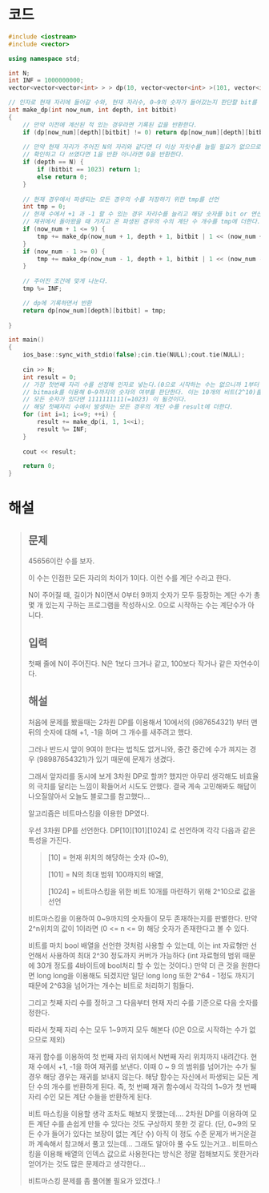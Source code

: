 # 코드

```c++
#include <iostream>
#include <vector>

using namespace std;

int N;
int INF = 1000000000;
vector<vector<vector<int> > > dp(10, vector<vector<int> >(101, vector<int>(1024)));

// 인자로 현재 자리에 들어갈 수와, 현재 자리수, 0~9의 숫자가 들어갔는지 판단할 bit를 받는다.
int make_dp(int now_num, int depth, int bitbit)
{
    // 만약 이전에 계산된 적 있는 경우라면 기록된 값을 반환한다.
    if (dp[now_num][depth][bitbit] != 0) return dp[now_num][depth][bitbit];
    
    // 만약 현재 자리가 주어진 N의 자리와 같다면 더 이상 자릿수를 늘릴 필요가 없으므로, 현재 0~9의 모든 숫자가 쓰였는지
    // 확인하고 다 쓰였다면 1을 반환 아니라면 0을 반환한다.
    if (depth == N) {
        if (bitbit == 1023) return 1;
        else return 0;
    }
    
    // 현재 경우에서 파생되는 모든 경우의 수를 저장하기 위한 tmp를 선언
    int tmp = 0;
    // 현재 수에서 +1 과 -1 할 수 있는 경우 자리수를 늘리고 해당 숫자를 bit or 연산을 이용해 기록하여 재귀한다
    // 재귀에서 돌아왔을 때 가지고 온 파생된 경우의 수의 계단 수 개수를 tmp에 더한다.
    if (now_num + 1 <= 9) {
        tmp += make_dp(now_num + 1, depth + 1, bitbit | 1 << (now_num + 1));
    }
    if (now_num - 1 >= 0) {
        tmp += make_dp(now_num - 1, depth + 1, bitbit | 1 << (now_num - 1));
    }
    
    // 주어진 조건에 맞게 나눈다.
    tmp %= INF;

    // dp에 기록하면서 반환
    return dp[now_num][depth][bitbit] = tmp;
    
}

int main()
{
    ios_base::sync_with_stdio(false);cin.tie(NULL);cout.tie(NULL);
    
    cin >> N;
    int result = 0;
    // 가장 첫번째 자리 수를 선정해 인자로 넣는다.(0으로 시작하는 수는 없으니까 1부터 시작)
    // bitmask를 이용해 0~9까지의 숫자의 여부를 판단한다. 이는 10개의 비트(2^10)를 이용하여 각 비트값을 bool처럼 사용해 판단한다.
    // 모든 숫자가 있다면 1111111111(=1023) 이 될것이다.
    // 해당 첫째자리 수에서 발생하는 모든 경우의 계단 수를 result에 더한다.
    for (int i=1; i<=9; ++i) {
        result += make_dp(i, 1, 1<<i);
        result %= INF;
    }
    
    cout << result;

    return 0;
}

```



# 해설

> ## 문제
>
> 45656이란 수를 보자.
>
> 이 수는 인접한 모든 자리의 차이가 1이다. 이런 수를 계단 수라고 한다.
>
> N이 주어질 때, 길이가 N이면서 0부터 9까지 숫자가 모두 등장하는 계단 수가 총 몇 개 있는지 구하는 프로그램을 작성하시오. 0으로 시작하는 수는 계단수가 아니다.
>
> ## 입력
>
> 첫째 줄에 N이 주어진다. N은 1보다 크거나 같고, 100보다 작거나 같은 자연수이다.
>
> ## 해설
>
> 처음에 문제를 봤을때는 2차원 DP를 이용해서 10에서의 (987654321) 부터 맨 뒤의 숫자에 대해 +1,  -1을 하며 그 개수를 새주려고 했다.
>
> 그러나 반드시 앞이 9여야 한다는 법칙도 없거니와, 중간 중간에 수가 껴지는 경우 (98987654321)가 있기 때문에 문제가 생겼다.
>
> 그래서 앞자리를 동시에 보게 3차원 DP로 할까? 했지만 아무리 생각해도 비효율의 극치를 달리는 느낌이 확들어서 시도도 안했다. 결국 계속 고민해봐도 해답이 나오질않아서 오늘도 블로그를 참고했다...
>
> 알고리즘은 비트마스킹을 이용한 DP였다.
>
> 우선 3차원 DP를 선언한다. DP\[10]\[101]\[1024] 로 선언하며 각각 다음과 같은 특성을 가진다. 
>
> > [10] = 현재 위치의 해당하는 숫자 (0~9), 
> >
> > [101] = N의 최대 범위 100까지의 배열, 
> >
> > [1024] = 비트마스킹을 위한 비트 10개를 마련하기 위해 2^10으로 값을 선언
>
> 비트마스킹을 이용하여 0~9까지의 숫자들이 모두 존재하는지를 판별한다. 만약 2^n위치의 값이 1이라면 (0 <= n <= 9)  해당 숫자가 존재한다고 볼 수 있다.
>
> 비트를 마치 bool 배열을 선언한 것처럼 사용할 수 있는데, 이는 int 자료형만 선언해서 사용하여 최대 2^30 정도까지 커버가 가능하다 (int 자료형의 범위 때문에 30개 정도를 4바이트에 bool처리 할 수 있는 것이다.) 만약 더 큰 것을 원한다면 long long을 이용해도 되겠지만 일단 long long 또한 2^64 - 1정도 까지기 때문에 2^63을 넘어가는 개수는 비트로 처리하기 힘들다.
>
> 그리고 첫째 자리 수를 정하고 그 다음부터 현재 자리 수를 기준으로 다음 숫자를 정한다.
>
> 따라서 첫째 자리 수는 모두 1~9까지 모두 해본다 (0은 0으로 시작하는 수가 없으므로 제외)
>
> 재귀 함수를 이용하여 첫 번째 자리 위치에서 N번째 자리 위치까지 내려간다. 현재 수에서 +1, -1을 하여 재귀를 보낸다. 이때 0 ~ 9 의 범위를 넘어가는 수가 될 경우 해당 경우는 재귀를 보내지 않는다. 해당 함수는 자신에서 파생되는 모든 계단 수의 개수를 반환하게 된다. 즉, 첫 번째 재귀 함수에서 각각의 1~9가 첫 번째 자리 수인 모든 계단 수들을 반환하게 된다.
>
> 비트 마스킹을 이용할 생각 조차도 해보지 못했는데.... 2차원 DP를 이용하여 모든 계단 수를 손쉽게 만들 수 있다는 것도 구상하지 못한 것 같다. (단, 0~9의 모든 수가 들어가 있다는 보장이 없는 계단 수)  아직 이 정도 수준 문제가 버거운걸까 계속해서 참고해서 풀고 있는데... 그래도 알아야 풀 수도 있는거고.. 비트마스킹을 이용해 배열의 인덱스 값으로 사용한다는 방식은 정말 접해보지도 못한거라 얻어가는 것도 많은 문제라고 생각한다...
>
> 비트마스킹 문제를 좀 풀어볼 필요가 있겠다..!

